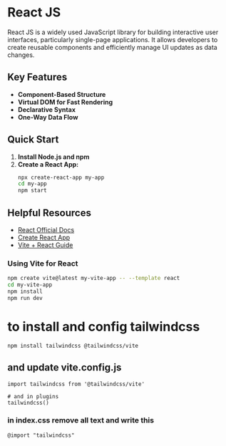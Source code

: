 # React JS
React JS is a widely used JavaScript library for building interactive user interfaces, particularly single-page applications. It allows developers to create reusable components and efficiently manage UI updates as data changes.

## Key Features

- **Component-Based Structure**
- **Virtual DOM for Fast Rendering**
- **Declarative Syntax**
- **One-Way Data Flow**

## Quick Start

1. **Install Node.js and npm**
2. **Create a React App:**
    ```bash
    npx create-react-app my-app
    cd my-app
    npm start
    ```

## Helpful Resources

- [React Official Docs](https://react.dev/)
- [Create React App](https://create-react-app.dev/)
- [Vite + React Guide](https://vitejs.dev/guide/#scaffolding-your-first-vite-project)

### Using Vite for React

```bash
npm create vite@latest my-vite-app -- --template react
cd my-vite-app
npm install
npm run dev
```

# to install and config tailwindcss 

    npm install tailwindcss @tailwindcss/vite 

## and update vite.config.js
    import tailwindcss from '@tailwindcss/vite'
    
    # and in plugins 
    tailwindcss()

### in index.css remove all text and write this 
    @import "tailwindcss"